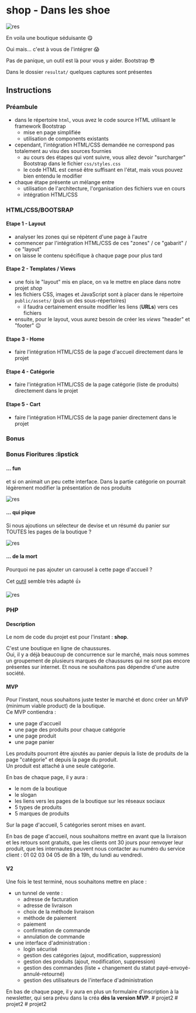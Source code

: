 # shop - Dans les shoe

![res](resultat/home.png)

En voila une boutique séduisante :yum:

Oui mais... c'est à vous de l'intégrer :scream:

Pas de panique, un outil est là pour vous y aider. Bootstrap :sunglasses:

Dans le dossier `resultat/` quelques captures sont présentes

## Instructions

### Préambule

- dans le répertoire `html`, vous avez le code source HTML utilisant le framework Bootstrap
  - mise en page simplifiée
  - utilisation de components existants
- cependant, l'intégration HTML/CSS demandée ne correspond pas totalement au visu des sources fournies
  - au cours des étapes qui vont suivre, vous allez devoir "surcharger" Bootstrap dans le fichier `css/styles.css`
  - le code HTML est censé être suffisant en l'état, mais vous pouvez bien entendu le modifier
- chaque étape présente un mélange entre
  - utilisation de l'architecture, l'organisation des fichiers vue en cours
  - intégration HTML/CSS

### HTML/CSS/BOOTSRAP

#### Etape 1 - Layout

- analyser les zones qui se répètent d'une page à l'autre
- commencer par l'intégration HTML/CSS de ces "zones" / ce "gabarit" / ce "layout"
- on laisse le contenu spécifique à chaque page pour plus tard

#### Etape 2 - Templates / Views

- une fois le "layout" mis en place, on va le mettre en place dans notre projet _shop_
- les fichiers CSS, images et JavaScript sont à placer dans le répertoire `public/assets/` (puis un des sous-répertoires)
  - il faudra certainement ensuite modifier les liens (**URLs**) vers ces fichiers
- ensuite, pour le layout, vous aurez besoin de créer les _views_ "header" et "footer" :wink:

#### Etape 3 - Home

- faire l'intégration HTML/CSS de la page d'accueil directement dans le projet

#### Etape 4 - Catégorie

- faire l'intégration HTML/CSS de la page catégorie (liste de produits) directement dans le projet

#### Etape 5 - Cart

- faire l'intégration HTML/CSS de la page panier directement dans le projet

### Bonus

### Bonus Fioritures :lipstick

#### ... fun

et si on animait un peu cette interface. Dans la partie catégorie on pourrait légèrement modifier la présentation de nos produits

![res](resultat/anim-produit.gif)

#### ... qui pique

Si nous ajoutions un sélecteur de devise et un résumé du panier sur TOUTES les pages de la boutique ?

![res](resultat/cart.gif)

#### ... de la mort

Pourquoi ne pas ajouter un carousel à cette page d'accueil ?

Cet [outil](https://owlcarousel2.github.io/OwlCarousel2/) semble très adapté :+1:

![res](resultat/home-carousel.png)

### PHP

#### Description

Le nom de code du projet est pour l'instant : **shop**.

C'est une boutique en ligne de chaussures.  
Oui, il y a déjà beaucoup de concurrence sur le marché, mais nous sommes un groupement de plusieurs marques de chaussures qui ne sont pas encore présentes sur internet.  Et nous ne souhaitons pas dépendre d'une autre société.

#### MVP

Pour l'instant, nous souhaitons juste tester le marché et donc créer un MVP (minimum viable product) de la boutique.  
Ce MVP contiendra :

- une page d'accueil
- une page des produits pour chaque catégorie
- une page produit
- une page panier

Les produits pourront être ajoutés au panier depuis la liste de produits de la page "catégorie" et depuis la page du produit.  
Un produit est attaché à une seule catégorie.

En bas de chaque page, il y aura :

- le nom de la boutique
- le slogan
- les liens vers les pages de la boutique sur les réseaux sociaux
- 5 types de produits
- 5 marques de produits

Sur la page d'accueil, 5 catégories seront mises en avant.

En bas de page d'accueil, nous souhaitons mettre en avant que la livraison et les retours sont gratuits, que les clients ont 30 jours pour renvoyer leur produit, que les internautes peuvent nous contacter au numéro du service client : 01 02 03 04 05 de 8h à 19h, du lundi au vendredi.

#### V2

Une fois le test terminé, nous souhaitons mettre en place :

- un tunnel de vente :
  - adresse de facturation
  - adresse de livraison
  - choix de la méthode livraison
  - méthode de paiement
  - paiement
  - confirmation de commande
  - annulation de commande
- une interface d'administration :
  - login sécurisé
  - gestion des catégories (ajout, modification, suppression)
  - gestion des produits (ajout, modification, suppression)
  - gestion des commandes (liste + changement du statut payé-envoyé-annulé-retourné)
  - gestion des utilisateurs de l'interface d'administration

En bas de chaque page, il y aura en plus un formulaire d'inscription à la newsletter, qui sera prévu dans la créa **dès la version MVP**.
#   p r o j e t 2  
 #   p r o j e t 2  
 #   p r o j e t 2  
 